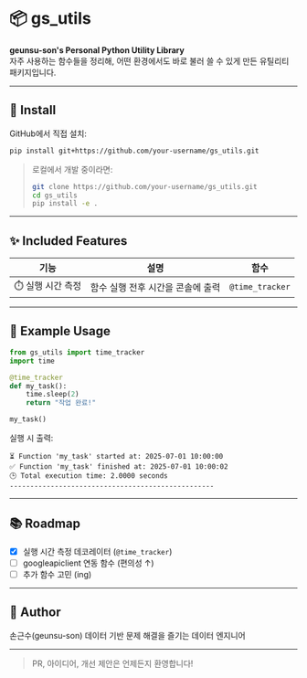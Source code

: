 # 📦 gs_utils

**geunsu-son's Personal Python Utility Library**  
자주 사용하는 함수들을 정리해, 어떤 환경에서도 바로 불러 쓸 수 있게 만든 유틸리티 패키지입니다.

---

## 🚀 Install

GitHub에서 직접 설치:

```bash
pip install git+https://github.com/your-username/gs_utils.git
```

> 로컬에서 개발 중이라면:
>
> ```bash
> git clone https://github.com/your-username/gs_utils.git
> cd gs_utils
> pip install -e .
> ```

---

## ✨ Included Features

| 기능 | 설명 | 함수 |
|------|------|------|
| ⏱️ 실행 시간 측정 | 함수 실행 전후 시간을 콘솔에 출력 | `@time_tracker` |

---

## 🧪 Example Usage

```python
from gs_utils import time_tracker
import time

@time_tracker
def my_task():
    time.sleep(2)
    return "작업 완료!"

my_task()
```

실행 시 출력:
```
⏳ Function 'my_task' started at: 2025-07-01 10:00:00
✅ Function 'my_task' finished at: 2025-07-01 10:00:02
🕒 Total execution time: 2.0000 seconds
--------------------------------------------------
```

---

## 📚 Roadmap

- [x] 실행 시간 측정 데코레이터 (`@time_tracker`)
- [ ] googleapiclient 연동 함수 (편의성 ↑)
- [ ] 추가 함수 고민 (ing)

---

## 🙌 Author

손근수(geunsu-son)
데이터 기반 문제 해결을 즐기는 데이터 엔지니어

---

> PR, 아이디어, 개선 제안은 언제든지 환영합니다!
